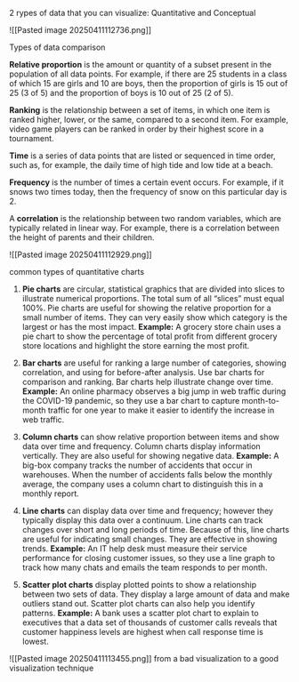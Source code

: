 2 rypes of data that you can visualize:
Quantitative and Conceptual

![[Pasted image 20250411112736.png]]

Types of data comparison

**Relative proportion** is the amount or quantity of a subset present in the population of all data points. For example, if there are 25 students in a class of which 15 are girls and 10 are boys, then the proportion of girls is 15 out of 25 (3 of 5) and the proportion of boys is 10 out of 25 (2 of 5).

**Ranking** is the relationship between a set of items, in which one item is ranked higher, lower, or the same, compared to a second item. For example, video game players can be ranked in order by their highest score in a tournament.

**Time** is a series of data points that are listed or sequenced in time order, such as, for example, the daily time of high tide and low tide at a beach.

**Frequency** is the number of times a certain event occurs. For example, if it snows two times today, then the frequency of snow on this particular day is 2.

A **correlation** is the relationship between two random variables, which are typically related in linear way. For example, there is a correlation between the height of parents and their children.

![[Pasted image 20250411112929.png]]

common types of quantitative charts

1. **Pie charts** are circular, statistical graphics that are divided into slices to illustrate numerical proportions. The total sum of all “slices” must equal 100%. Pie charts are useful for showing the relative proportion for a small number of items. They can very easily show which category is the largest or has the most impact.
	**Example:** A grocery store chain uses a pie chart to show the percentage of total profit from 
	different grocery store locations and highlight the store earning the most profit.
	
2. **Bar charts** are useful for ranking a large number of categories, showing correlation, and using for before-after analysis. Use bar charts for comparison and ranking. Bar charts help illustrate change over time.
	**Example:** An online pharmacy observes a big jump in web traffic during the COVID-19 pandemic, so they use a bar chart to capture month-to-month traffic for one year to make it easier to identify the increase in web traffic.

3. **Column charts** can show relative proportion between items and show data over time and frequency. Column charts display information vertically. They are also useful for showing negative data.
	**Example:** A big-box company tracks the number of accidents that occur in warehouses. When the number of accidents falls below the monthly average, the company uses a column chart to distinguish this in a monthly report.
	
4. **Line charts** can display data over time and frequency; however they typically display this data over a continuum. Line charts can track changes over short and long periods of time. Because of this, line charts are useful for indicating small changes. They are effective in showing trends.
	**Example:** An IT help desk must measure their service performance for closing customer issues, so they use a line graph to track how many chats and emails the team responds to per month.
	
5. **Scatter plot charts** display plotted points to show a relationship between two sets of data. They display a large amount of data and make outliers stand out. Scatter plot charts can also help you identify patterns.
	**Example:** A bank uses a scatter plot chart to explain to executives that a data set of thousands of customer calls reveals that customer happiness levels are highest when call response time is lowest.


![[Pasted image 20250411113455.png]]
from a bad visualization to a good visualization technique
